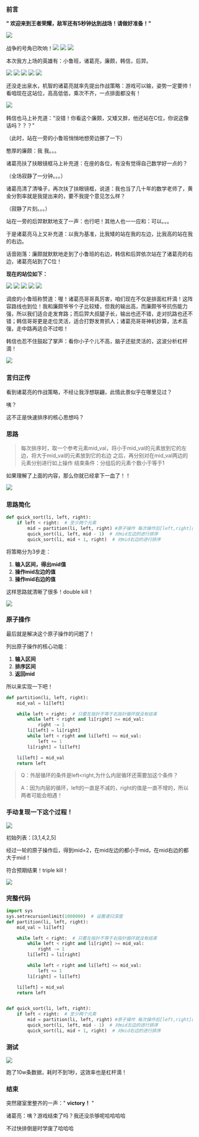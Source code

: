 
<BlogInfo id="1362" title="室友1把王者的时间写出了快速排序？" author="白日梦想猿" pv=0 read_times=0 pre_cost_time="212" category="排序算法" tag_list="['排序算法']" create_time="2022.04.29 12:37:21.520484" update_time="2022.04.29 12:37:21" />

###  前言

**" 欢迎来到王者荣耀，敌军还有5秒钟达到战场！请做好准备！"**

![](https://img-blog.csdnimg.cn/24002df47474458982ad5d120ca8d923.png)​


战争的号角已吹响！![](https://img-blog.csdnimg.cn/a1f95ff575b447d8b9af66928d095f1a.png)
![](https://img-blog.csdnimg.cn/a1f95ff575b447d8b9af66928d095f1a.png)
![](https://img-blog.csdnimg.cn/a1f95ff575b447d8b9af66928d095f1a.png)

本次我方上场的英雄有：小鲁班，诸葛亮，廉颇，韩信，后羿。

![](https://img-blog.csdnimg.cn/cf200ffea9f24f4d8af87bb47a2f083d.png)
![](https://img-blog.csdnimg.cn/36d38e30626d4382b015c5d359a7c21b.png)
![](https://img-blog.csdnimg.cn/340f264a487b4a97a581b00fd04ace09.png)
![](https://img-blog.csdnimg.cn/604ae0dc020c4db5ac7a1c0547484f7d.png)
![](https://img-blog.csdnimg.cn/8ead6b2ae82845c7a65efb197145aa50.png)


还没走出泉水，机智的诸葛亮就率先提出作战策略：游戏可以输，姿势一定要帅！看咱现在这站位，高高低低，乘次不齐，一点排面都没有！

![](https://img-blog.csdnimg.cn/5c772c386ac34c018510eb2e05bb2d95.png)​

 韩信也马上补充道："没错！你看这个廉颇，又矮又胖，他还站在C位，你说这像话吗？？？"

（此时，站在一旁的小鲁班悄悄地想旁边挪了一下）

憨厚的廉颇：我 我。。。

诸葛亮扶了扶眼镜框马上补充道：在座的各位，有没有觉得自己数学好一点的？

（全场寂静了一分钟。。。）

诸葛亮清了清嗓子，再次扶了扶眼镜框，说道：我也当了几十年的数学老师了，黄金分割率就是我提出来的，要不我提个意见怎么样？

（寂静了片刻。。。）

站在一旁的后羿默默地支了一声：也行吧！其他人也一一应和：可以。。。

于是诸葛亮马上又补充道：以我为基准，比我矮的站在我的左边，比我高的站在我的右边。

话音刚落：廉颇就默默地走到了小鲁班的右边，韩信和后羿依次站在了诸葛亮的右边，诸葛亮站到了C位！

**现在的站位如下：**

![](https://img-blog.csdnimg.cn/cf200ffea9f24f4d8af87bb47a2f083d.png)
![](https://img-blog.csdnimg.cn/340f264a487b4a97a581b00fd04ace09.png)
![](https://img-blog.csdnimg.cn/36d38e30626d4382b015c5d359a7c21b.png)
![](https://img-blog.csdnimg.cn/604ae0dc020c4db5ac7a1c0547484f7d.png)
![](https://img-blog.csdnimg.cn/8ead6b2ae82845c7a65efb197145aa50.png)

调皮的小鲁班称赞道：喔！诸葛亮哥哥真厉害，咱们现在不仅是排面杠杆滴！这阵容路线也到位！我和廉颇爷爷个子比较矮，但我的输出高，而廉颇爷爷抗伤能力强，所以我们适合走发育路；而后羿大叔腿子长，输出也还不错，走对抗路也还不错；韩信哥哥更是走位灵活，适合打野发育抓人；诸葛亮哥哥神机妙算，法术高强，走中路再适合不过啦！

韩信也忍不住鼓起了掌声：看你小子个儿不高，脑子还挺灵活的，这波分析杠杆滴！

![](https://img-blog.csdnimg.cn/6d74736d0a5145a68edf5609812084f7.gif)​


### 言归正传

看到诸葛亮的作战策略，不经让我浮想联翩，此情此景似乎在哪里见过？

咦？

这不正是快速排序的核心思想吗？


### 思路

> 每次排序时，取一个参考元素mid_val，将小于mid_val的元素放到它的左边，将大于mid_val的元素放到它的右边
> 之后，再分别对在mid_val两边的元素分别进行如上操作
> 结束条件：分组后的元素个数小于等于1


如果理解了上面的内容，那么你就已经拿下一血了！！

![](https://img-blog.csdnimg.cn/c6e536cd95d54de580d5fd5cd91c7b85.png)​

###  思路简化


```python
def quick_sort(li, left, right):
    if left < right:  # 至少两个元素
        mid = partition(li, left, right) #原子操作 每次操作后[left,right]区间内的元素，mid左边的都比mid小；mid右边的都比mid大
        quick_sort(li, left, mid - 1)  # 对mid左边的进行排序
        quick_sort(li, mid + 1, right)  # 对mid右边的进行排序
```

将策略分为3步走：

  1. **输入区间，得出mid值**
  2. **操作mid左边的值**
  3. **操作mid右边的值**

这样思路就清晰了很多！double kill！

![](https://img-blog.csdnimg.cn/c6526570c1ea454893783119d66c8e20.png)


###  原子操作

最后就是解决这个原子操作的问题了！

列出原子操作的核心功能：

  1. **输入区间**
  2. **排序区间**
  3. **返回mid**

所以来实现一下吧！


```python
def partition(li, left, right):
    mid_val = li[left]

    while left < right:  # 只要左指针不等于右指针循环就没有结束
        while left < right and li[right] >= mid_val:
            right -= 1
        li[left] = li[right]
        while left < right and li[left] <= mid_val:
            left += 1
        li[right] = li[left]

    li[left] = mid_val
    return left
```


> Q：外层循环的条件是left<right,为什么内层循环还需要加这个条件？
>
> A：因为内层的循环，left的一直是不减的，right的值是一直不增的，所以两者可能会相遇！

### 手动复现一下这个过程！

![](https://img-blog.csdnimg.cn/e59f1e3c1f304b67bd25c43672116755.png)

 初始列表：[3,1,4,2,5]

经过一轮的原子操作后，得到mid=2，在mid左边的都小于mid，在mid右边的都大于mid！

符合预期结果！triple kill！

![](https://img-blog.csdnimg.cn/4b59ee0a257545dd9902c8444cb5b05e.png)



### 完整代码

```python
import sys
sys.setrecursionlimit(1000000)  # 设置递归深度
def partition(li, left, right):
    mid_val = li[left]

    while left < right:  # 只要左指针不等于右指针循环就没有结束
        while left < right and li[right] >= mid_val:
            right -= 1
        li[left] = li[right]

        while left < right and li[left] <= mid_val:
            left += 1
        li[right] = li[left]

    li[left] = mid_val
    return left


def quick_sort(li, left, right):
    if left < right:  # 至少两个元素
        mid = partition(li, left, right) #原子操作 每次操作后[left,right]区间内的元素，mid左边的都比mid小；mid右边的都比mid大
        quick_sort(li, left, mid - 1)  # 对mid左边的进行排序
        quick_sort(li, mid + 1, right)  # 对mid右边的进行排序
```


### 测试

![](http://www.lll.plus/media/image/2022/04/29/image-20220429123636-1.png)

跑了10w条数据，耗时不到1秒，这效率也是杠杆滴！

### 结束

 突然寝室里整齐的一声：" **victory！** "

诸葛亮：咦？游戏结束了吗？我还没杀够呢哈哈哈哈

不过快排倒是时学废了哈哈哈




